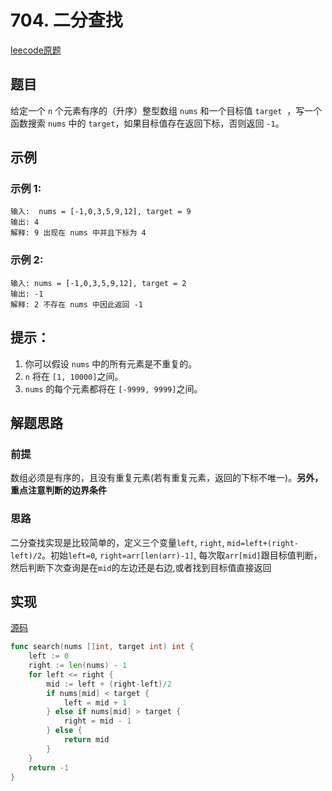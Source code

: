 # 704. 二分查找

[leecode原题](https://leetcode.cn/problems/binary-search/)

## 题目

给定一个 `n` 个元素有序的（升序）整型数组 `nums` 和一个目标值 `target`  ，写一个函数搜索 `nums` 中的 `target`，如果目标值存在返回下标，否则返回 `-1`。

## 示例

### 示例 1:

```text
输入:  nums = [-1,0,3,5,9,12], target = 9
输出: 4
解释: 9 出现在 nums 中并且下标为 4
```

### 示例 2:

```text
输入: nums = [-1,0,3,5,9,12], target = 2
输出: -1
解释: 2 不存在 nums 中因此返回 -1
```

## 提示：

1. 你可以假设 `nums` 中的所有元素是不重复的。
2. `n` 将在 `[1, 10000]`之间。
3. `nums` 的每个元素都将在 `[-9999, 9999]`之间。

## 解题思路

### 前提

数组必须是有序的，且没有重复元素(若有重复元素，返回的下标不唯一)。**另外，重点注意判断的边界条件**

### 思路

二分查找实现是比较简单的，定义三个变量`left`, `right`, `mid=left+(right-left)/2`。初始`left=0`, `right=arr[len(arr)-1]`, 每次取`arr[mid]`跟目标值判断，然后判断下次查询是在`mid`的左边还是右边,或者找到目标值直接返回

## 实现

[源码](./code/704-binary-search/main.go)
```go
func search(nums []int, target int) int {
	left := 0
	right := len(nums) - 1
	for left <= right {
		mid := left + (right-left)/2
		if nums[mid] < target {
			left = mid + 1
		} else if nums[mid] > target {
			right = mid - 1
		} else {
			return mid
		}
	}
	return -1
}
```
